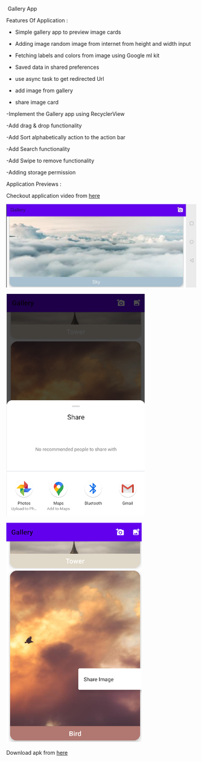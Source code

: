  Gallery App

Features Of Application :

- Simple gallery app to preview image cards
  
- Adding image random image from internet from height and width input
  
- Fetching labels and colors from image using Google ml kit

- Saved data in shared preferences

- use async task to get redirected Url
  
- add image from gallery

- share image card


-Implement the Gallery app using RecyclerView

-Add drag & drop functionality

-Add Sort alphabetically action to the action bar

-Add Search functionality

-Add Swipe to remove functionality
  
-Adding storage permission 

Application Previews :

 Checkout application video from [here](https://drive.google.com/file/d/1DALXTARBSvMvcCfxzz2T0ZRdvwiDUBia/view?usp=sharing)
 
 ![gallery.jpeg](https://github.com/priyal-gopawat/Storage/blob/main/Gallery%20App/gallery.jpeg)
 
 ![share.png](https://github.com/priyal-gopawat/Storage/blob/main/Gallery%20App/share.png)
 
 ![share1.png](https://github.com/priyal-gopawat/Storage/blob/main/Gallery%20App/share1.png)

Download apk from [here](https://github.com/priyal-gopawat/Gallery-App/releases/download/1.1/app-debug.apk)

